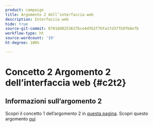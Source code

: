 ```yaml
---
product: campaign
title: Argomento 2 dell’interfaccia web
description: Interfaccia web
hide: true
source-git-commit: 07010d0253637bce4df62f7bfa1fd37fb9fb8e7b
workflow-type: ht
source-wordcount: '19'
ht-degree: 100%

---
```


# Concetto 2 Argomento 2 dell’interfaccia web {#c2t2}

## Informazioni sull’argomento 2

Scopri il concetto 1 dell’argomento  2 in [questa pagina](../concept1/topic2.md).
Scopri questo argomento [qui](../../automation/workflow/about-workflows.md)